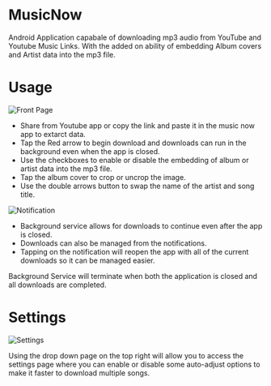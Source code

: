# MusicNow
Android Application capabale of downloading mp3 audio from YouTube and Youtube Music Links. 
With the added on ability of embedding Album covers and Artist data into the mp3 file.

# Usage

![Front Page](https://user-images.githubusercontent.com/65566396/197087524-f6e36f52-e41f-4586-974b-e20a5288d651.jpg)

* Share from Youtube app or copy the link and paste it in the music now app to extarct data.
* Tap the Red arrow to begin download and downloads can run in the background even when the app is closed.
* Use the checkboxes to enable or disable the embedding of album or artist data into the mp3 file.
* Tap the album cover to crop or uncrop the image.
* Use the double arrows button to swap the name of the artist and song title.

![Notification](https://user-images.githubusercontent.com/65566396/197088262-9db50eaa-59de-4462-9326-4cdcccce7eab.jpg)

* Background service allows for downloads to continue even after the app is closed.
* Downloads can also be managed from the notifications.
* Tapping on the notification will reopen the app with all of the current downloads so it can be managed easier.

Background Service will terminate when both the application is closed and all downloads are completed.

# Settings
![Settings](https://user-images.githubusercontent.com/65566396/197088941-9f62b97d-9c90-4d5c-9480-c31081f9ef72.jpg)

Using the drop down page on the top right will allow you to access the settings page where you can enable 
or disable some auto-adjust options to make it faster to download multiple songs.

